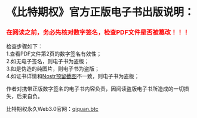 
<h1 style="font-size: value;"> 《比特期权》官方正版电子书出版说明： </h1>


<h3 style="color: red;">在阅读之前，务必先核对数字签名，检查PDF文件是否被篡改！！！</h3>

检查步骤如下：<br>
1.查看PDF文件第2页的数字签名有效性；<br>
2.如无电子签名，则电子书为盗版；<br>
3.如是伪造的纯图片，则电子书为盗版；<br>
4.如证书详情和<a href="https://primal.net/e/nevent1qqs8gqk99hfqjwpkjuj867gh25xkxnpmhhj5jta0aulzkfegzvacpmcdazyw6">Nostr预留截图</a>不一致，则电子书为盗版；<br>

作者对携带正版数字签名的电子书内容负责，因阅读盗版电子书所造成的一切损失，后果自负。

比特期权永久Web3.0官网：<a href="primal.net/p/nprofile1qqsqawfnz459n0uu3vd8g5xds9zz29k7ctr9e9sqd33p0mdz720jcxsvdpgca">qiquan.btc</a>

